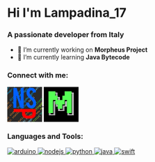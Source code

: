 <h1 align="left">Hi I'm Lampadina_17</h1>
<h3 align="left">A passionate developer from Italy</h3>

- 🔭 I’m currently working on **Morpheus Project**
- 🌱 I’m currently learning **Java Bytecode**

<h3 align="left">Connect with me:</h3>
<p align="left">
<a href="https://discord.gg/discord.gg/aerXnBe" target="blank">
  <img align="center" src="https://raw.githubusercontent.com/Lampadina17/Lampadina17/main/NoSkidPlusIcon.png" alt="discord.gg/aerXnBe" height="80" width="80" />
</a>
<a href="https://discord.gg/discord.gg/MtqdQjefx5" target="blank">
  <img align="center" src="https://raw.githubusercontent.com/Lampadina17/Lampadina17/main/Morpheus.png" alt="discord.gg/MtqdQjefx5" height="80" width="80" />
</a>
</p>

<h3 align="left">Languages and Tools:</h3>
<p align="left"> 
  <a href="https://www.arduino.cc/" target="_blank"> 
    <img src="https://cdn.worldvectorlogo.com/logos/arduino-1.svg" alt="arduino" width="50" height="50"/> 
  </a> 
  <a href="https://nodejs.org/en/" target="_blank"> 
    <img src="https://www.shareicon.net/data/2016/07/10/119473_development_512x512.png" alt="nodejs" width="50" height="50"/> 
  </a>
  <a href="https://www.python.org/" target="_blank"> 
    <img src="https://cdn3.iconfinder.com/data/icons/logos-and-brands-adobe/512/267_Python-512.png" alt="python" width="50" height="50"/> 
  </a>
  <a href="https://www.java.com" target="_blank"> 
    <img src="https://icons-for-free.com/iconfiles/png/512/java+icon-1320167912601224138.png" alt="java" width="50" height="50"/> 
  </a>
  <a href="https://developer.apple.com/swift/" target="_blank"> 
    <img src="https://cdn-icons-png.flaticon.com/512/5968/5968371.png" alt="swift" width="50" height="50"/> 
  </a>
</p>
